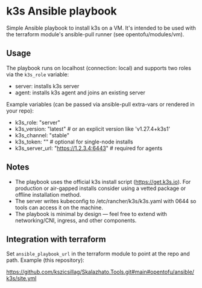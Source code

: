 k3s Ansible playbook
====================

Simple Ansible playbook to install k3s on a VM. It's intended to be used with the terraform module's ansible-pull runner (see opentofu/modules/vm).

Usage
-----

The playbook runs on localhost (connection: local) and supports two roles via the `k3s_role` variable:

- server: installs k3s server
- agent: installs k3s agent and joins an existing server

Example variables (can be passed via ansible-pull extra-vars or rendered in your repo):

- k3s_role: "server"
- k3s_version: "latest"         # or an explicit version like 'v1.27.4+k3s1'
- k3s_channel: "stable"
- k3s_token: "<pre-shared-token>"   # optional for single-node installs
- k3s_server_url: "https://1.2.3.4:6443"  # required for agents

Notes
-----

- The playbook uses the official k3s install script (https://get.k3s.io). For production or air-gapped installs consider using a vetted package or offline installation method.
- The server writes kubeconfig to /etc/rancher/k3s/k3s.yaml with 0644 so tools can access it on the machine.
- The playbook is minimal by design — feel free to extend with networking/CNI, ingress, and other components.

Integration with terraform
-------------------------

Set `ansible_playbook_url` in the terraform module to point at the repo and path. Example (this repository):

https://github.com/kszicsillag/Skalazhato.Tools.git#main#opentofu/ansible/k3s/site.yml
